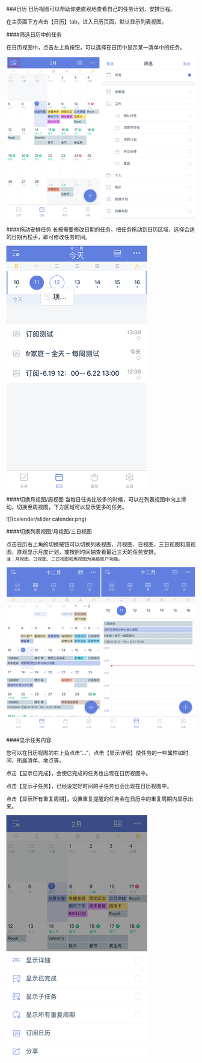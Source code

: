 ###日历
日历视图可以帮助你更直观地查看自己的任务计划，安排日程。

在主页面下方点击【日历】tab，进入日历页面，默认显示列表视图。

####筛选日历中的任务

在日历视图中，点击左上角按钮，可以选择在日历中显示某一清单中的任务。

![](calender/calst.png)

####拖动安排任务
长按需要修改日期的任务，把任务拖动到日历区域，选择合适的日期再松手，即可修改任务时间。

![](calender/drag.png)

####切换月视图/周视图
当每日任务比较多的时候，可以在列表视图中向上滑动，切换至周视图，下方区域可以显示更多的任务。

![](calender/slider calender.png)


####切换列表视图/月视图/三日视图

点击日历右上角的切换按钮可以切换列表视图、月视图、日视图、三日视图和周视图，直观显示月度计划，或按照时间轴查看最近三天的任务安排。
<br>`注：月视图、日视图、三日视图和周视图为高级账户功能。`

![](calender/calender.png)

####显示任务内容

您可以在日历视图的右上角点击“...”，点击【显示详细】使任务的一些属性如时间、所属清单、地点等。

点击【显示已完成】，会使已完成的任务也出现在日历视图中。

点击【显示子任务】，已经设定好时间的子任务也会出现在日历视图中。

点击【显示所有重复周期】，设置重复提醒的任务会在日历中的重复周期内显示出来。

![](calender/display.png)
